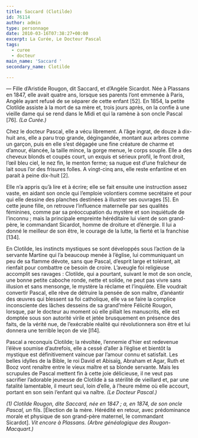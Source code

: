 ```yaml
---
title: Saccard (Clotilde)
id: 76114
author: admin
type: personnage
date: 2010-03-16T07:38:27+00:00
excerpt: La Curée, Le Docteur Pascal
tags:
  - curee
  - docteur
main_name: 'Saccard '
secondary_name: Clotilde

---
```

— Fille d&rsquo;Aristide Rougon, dit Saccard, et d&rsquo;Angèle Sicardot. Née à Plassans en 1847, elle avait quatre ans, lorsque ses parents l&rsquo;ont emmenée à Paris, Angèle ayant refusé de se séparer de cette enfant [52]. En 1854, la petite Clotilde assiste à la mort de sa mère et, trois jours après, on la confie à une vieille dame qui se rend dans le Midi et qui la ramène à son oncle Pascal [76]. _(La Curée.)_

Chez le docteur Pascal, elle a vécu librement. A l&rsquo;âge ingrat, de douze à dix-huit ans, elle a paru trop grande, dégingandée, montant aux arbres comme un garçon, puis en elle s&rsquo;est dégagée une fine créature de charme et d&rsquo;amour, élancée, la taille mince, la gorge menue, le corps souple. Elle a des cheveux blonds et coupés court, un exquis et sérieux profil, le front droit, l&rsquo;œil bleu ciel, le nez fin, le menton ferme; sa nuque est d&rsquo;une fraîcheur de lait sous l&rsquo;or des frisures folles. A vingt-cinq ans, elle reste enfantine et en parait à peine dix-huit [2].

Elle n&rsquo;a appris qu&rsquo;à lire et à écrire; elle se fait ensuite une instruction assez vaste, en aidant son oncle qui l&rsquo;emploie volontiers comme secrétaire et pour qui elle dessine des planches destinées à illustrer ses ouvrages [5]. En cette jeune fille, on retrouve l&rsquo;influence maternelle par ses qualités féminines, comme par sa préoccupation du mystère et son inquiétude de l&rsquo;inconnu ; mais la principale empreinte héréditaire lui vient de son grand-père, le commandant Sicardot, homme de droiture et d&rsquo;énergie. Il lui a donné le meilleur de son être, le courage de la lutte, la fierté et la franchise [134].

En Clotilde, les instincts mystiques se sont développés sous l&rsquo;action de la servante Martine qui l&rsquo;a beaucoup menée à l&rsquo;église, lui communiquant un peu de sa flamme dévote, sans que Pascal, d&rsquo;esprit large et tolérant, ait rienfait pour combattre ce besoin de croire. L&rsquo;aveugle foi religieuse accomplit ses ravages : Clotilde, qui a pourtant, suivant le mot de son oncle, une bonne petite caboche ronde, nette et solide, ne peut pas vivre sans illusion et sans mensonge, le mystère la réclame et l&rsquo;inquiète. Elle voudrait convertir Pascal, elle rêve de détruire la pensée de son maître, d&rsquo;anéantir des œuvres qui blessent sa foi catholique, elle va se faire la complice inconsciente des lâches desseins de sa grand&rsquo;mère Félicité Rougon, lorsque, par le docteur au moment où elle pillait les manuscrits, elle est domptée sous son autorité virile et jetée brusquement en présence des faits, de la vérité nue, de l&rsquo;exécrable réalité qui révolutionnera son être et lui donnera une terrible leçon de vie [l14].

Pascal a reconquis Clotilde; la révoltée, l&rsquo;ennemie d&rsquo;hier est redevenue l&rsquo;élève soumise d&rsquo;autrefois, elle a cessé d&rsquo;aller à l&rsquo;église et bientôt la mystique est définitivement vaincue par l&rsquo;amour connu et satisfait. Les belles idylles de la Bible, le roi David et Abisaïg, Abraham et Agar, Ruth et Booz vont renaître entre le vieux maître et sa blonde servante. Mais les scrupules de Pascal mettent fin à cette joie délicieuse, il ne veut pas sacrifier l&rsquo;adorable jeunesse de Clotilde à sa stérilité de vieillard et, par une fatalité lamentable, il meurt seul, loin d&rsquo;elle, à l&rsquo;heure même où elle accourt, portant en son sein l&rsquo;enfant qui va naître. _(Le Docteur Pascal.)_

_(1) Clotilde Rougon, dite Saccard, née en 1847 ; a, en 1874, de son oncle Pascal, un_ fils. [Élection de la mère. Hérédité en retour, avec prédominance morale et physique de son grand-père maternel, le commandant Sicardot]. _Vit encore à Plassans. (Arbre généalogique des Rougon-Macquart.)_